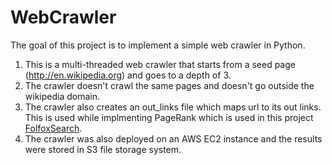 # WebCrawler
The goal of this project is to implement a simple web crawler in Python.

1. This is a multi-threaded web crawler that starts from a seed page (http://en.wikipedia.org) and goes to a depth of 3.
2. The crawler doesn't crawl the same pages and doesn't go outside the wikipedia domain. 
3. The crawler also creates an out_links file which maps url to its out links. This is used while implmenting PageRank which is used in this project [FolfoxSearch](https://github.com/akashmantry/FolfoxSearch).
4. The crawler was also deployed on an AWS EC2 instance and the results were stored in S3 file storage system.
